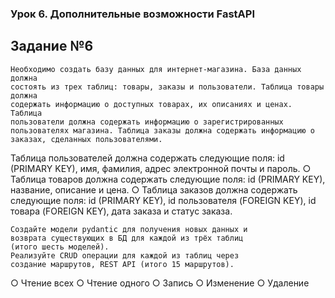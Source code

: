 ### Урок 6. Дополнительные возможности FastAPI
## Задание №6
```
Необходимо создать базу данных для интернет-магазина. База данных должна
состоять из трех таблиц: товары, заказы и пользователи. Таблица товары должна
содержать информацию о доступных товарах, их описаниях и ценах. Таблица
пользователи должна содержать информацию о зарегистрированных
пользователях магазина. Таблица заказы должна содержать информацию о
заказах, сделанных пользователями.
```
 Таблица пользователей должна содержать следующие поля: id (PRIMARY KEY),
имя, фамилия, адрес электронной почты и пароль.
○ Таблица товаров должна содержать следующие поля: id (PRIMARY KEY),
название, описание и цена.
○ Таблица заказов должна содержать следующие поля: id (PRIMARY KEY), id
пользователя (FOREIGN KEY), id товара (FOREIGN KEY), дата заказа и статус
заказа.
```
Создайте модели pydantic для получения новых данных и
возврата существующих в БД для каждой из трёх таблиц
(итого шесть моделей).
Реализуйте CRUD операции для каждой из таблиц через
создание маршрутов, REST API (итого 15 маршрутов).
```
○ Чтение всех
○ Чтение одного
○ Запись
○ Изменение
○ Удаление
